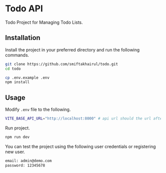 # Todo API
Todo Project for Managing Todo Lists.

## Installation
Install the project in your preferred directory and run the following commands.

```bash
git clone https://github.com/smiftakhairul/todo.git
cd todo

cp .env.example .env
npm install
```
## Usage
Modify `.env` file to the following.

```bash
VITE_BASE_API_URL="http://localhost:8000" # api url should the url after serving todo-api project
```
Run project.
```bash
npm run dev
```
You can test the project using the following user credentials or registering new user.
```bash
email: admin@demo.com
password: 12345678
```
